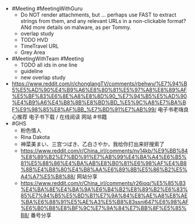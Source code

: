 - #Meeting #MeetingWithGuru
	- Do NOT render attachments, but ... perhaps use FAST to extract strings from them, and any relevant URLs in a non-clickable format? ANd more details on malware, as per Tommy.
	- overlap study
	- TODO HVD
	- TimeTravel URL
	- Grey Area
- #MeetingWithTeam #Meeting
	- TODO all ids in one line
	- guideline
	- new overlap study
- https://www.reddit.com/r/chonglangTV/comments/rbehwv/%E7%94%B5%E5%AD%90%E4%B9%A6%E8%80%81%E5%97%A8%E8%89%AF%E5%BF%83%E6%8E%A8%E8%8D%90_%E7%94%B5%E5%AD%90%E4%B9%A6%E4%B8%8B%E8%BD%BD_%E5%9C%A8%E7%BA%BF%E9%98%85%E8%AF%BB_%E7%BD%91%E7%AB%99/  电子书老嗨良心推荐 电子书下载 / 在线阅读 网站 #书籍
- #GHS
	- 粉色情人
	- Rina Dakota
	- 神菜美まい、三宫つばき、乙白さやか，我给你打出来好搜索了
	- https://www.reddit.com/r/China_irl/comments/nv14kb/%E9%BB%84%E8%89%B2%E7%BD%91%E7%AB%99%E4%BA%A4%E6%B5%81%E5%88%86%E4%BA%AB%E8%B0%81%E6%98%AF%E4%B8%8B%E4%B8%80%E4%B8%AA%E6%89%8B%E5%86%B2%E5%A4%A7%E5%B8%88/ 网站分享
	- https://www.reddit.com/r/China_irl/comments/r26ioq/%E5%85%B3%E4%BA%8E%E4%BA%9A%E6%B4%B2%E8%89%B2%E6%83%85%E7%94%B5%E5%BD%B1%E7%9A%84%E8%AE%A8%E8%AE%BA%E6%88%91%E5%AE%A3%E5%B8%83ssni647%E6%98%AF%E6%B0%B8%E8%BF%9C%E7%9A%84%E7%BB%8F%E5%85%B8/ 番号分享